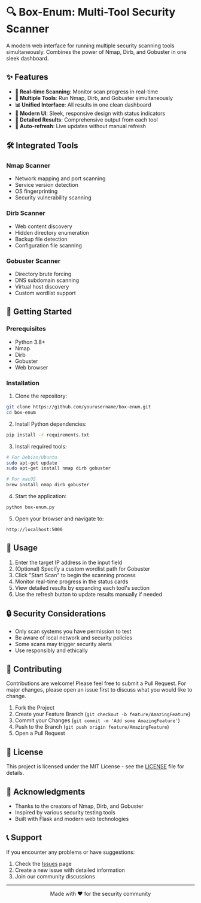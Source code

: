 # 🔍 Box-Enum: Multi-Tool Security Scanner

A modern web interface for running multiple security scanning tools simultaneously. Combines the power of Nmap, Dirb, and Gobuster in one sleek dashboard.


## ✨ Features

- **🔄 Real-time Scanning**: Monitor scan progress in real-time
- **🎯 Multiple Tools**: Run Nmap, Dirb, and Gobuster simultaneously
- **📊 Unified Interface**: All results in one clean dashboard
- **💫 Modern UI**: Sleek, responsive design with status indicators
- **📝 Detailed Results**: Comprehensive output from each tool
- **🔄 Auto-refresh**: Live updates without manual refresh

## 🛠️ Integrated Tools

### Nmap Scanner
- Network mapping and port scanning
- Service version detection
- OS fingerprinting
- Security vulnerability scanning

### Dirb Scanner
- Web content discovery
- Hidden directory enumeration
- Backup file detection
- Configuration file scanning

### Gobuster Scanner
- Directory brute forcing
- DNS subdomain scanning
- Virtual host discovery
- Custom wordlist support

## 🚀 Getting Started

### Prerequisites
- Python 3.8+
- Nmap
- Dirb
- Gobuster
- Web browser

### Installation

1. Clone the repository:
```bash
git clone https://github.com/yourusername/box-enum.git
cd box-enum
```

2. Install Python dependencies:
```bash
pip install -r requirements.txt
```

3. Install required tools:
```bash
# For Debian/Ubuntu
sudo apt-get update
sudo apt-get install nmap dirb gobuster

# For macOS
brew install nmap dirb gobuster
```

4. Start the application:
```bash
python box-enum.py
```

5. Open your browser and navigate to:
```
http://localhost:5000
```

## 🎯 Usage

1. Enter the target IP address in the input field
2. (Optional) Specify a custom wordlist path for Gobuster
3. Click "Start Scan" to begin the scanning process
4. Monitor real-time progress in the status cards
5. View detailed results by expanding each tool's section
6. Use the refresh button to update results manually if needed

## 🔒 Security Considerations

- Only scan systems you have permission to test
- Be aware of local network and security policies
- Some scans may trigger security alerts
- Use responsibly and ethically

## 🤝 Contributing

Contributions are welcome! Please feel free to submit a Pull Request. For major changes, please open an issue first to discuss what you would like to change.

1. Fork the Project
2. Create your Feature Branch (`git checkout -b feature/AmazingFeature`)
3. Commit your Changes (`git commit -m 'Add some AmazingFeature'`)
4. Push to the Branch (`git push origin feature/AmazingFeature`)
5. Open a Pull Request

## 📝 License

This project is licensed under the MIT License - see the [LICENSE](LICENSE) file for details.

## 🙏 Acknowledgments

- Thanks to the creators of Nmap, Dirb, and Gobuster
- Inspired by various security testing tools
- Built with Flask and modern web technologies

## 📞 Support

If you encounter any problems or have suggestions:
1. Check the [Issues](https://github.com/yourusername/box-enum/issues) page
2. Create a new issue with detailed information
3. Join our community discussions

---

<div align="center">
Made with ❤️ for the security community
</div> 
